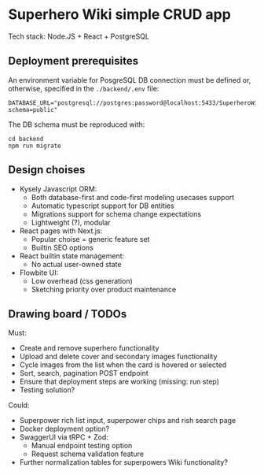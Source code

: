 # Superhero Wiki simple CRUD app

Tech stack: Node.JS + React + PostgreSQL

## Deployment prerequisites

An environment variable for PosgreSQL DB connection must be defined or, otherwise, specified in the `./backend/.env` file:
```
DATABASE_URL="postgresql://postgres:password@localhost:5433/SuperheroWiki?schema=public"
```

The DB schema must be reproduced with:
```
cd backend
npm run migrate
```

## Design choises

- Kysely Javascript ORM:
    - Both database-first and code-first modeling usecases support
    - Automatic typescript support for DB entities
    - Migrations support for schema change expectations
    - Lightweight (?), modular
- React pages with Next.js:
    - Popular choise = generic feature set
    - Builtin SEO options
- React builtin state management:
    - No actual user-owned state
- Flowbite UI:
    - Low overhead (css generation)
    - Sketching priority over product maintenance

## Drawing board / TODOs

Must:
- Create and remove superhero functionality
- Upload and delete cover and secondary images functionality
- Cycle images from the list when the card is hovered or selected
- Sort, search, pagination POST endpoint
- Ensure that deployment steps are working (missing: run step)
- Testing solution?

Could:
- Superpower rich list input, superpower chips and rish search page
- Docker deployment option?
- SwaggerUI via tRPC + Zod:
    - Manual endpoint testing option
    - Request schema validation feature
- Further normalization tables for superpowers Wiki functionality?
